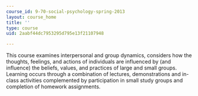```yaml
---
course_id: 9-70-social-psychology-spring-2013
layout: course_home
title: ''
type: course
uid: 2aabf44dc7953295d795e13f21107948

---
```

This course examines interpersonal and group dynamics, considers how the thoughts, feelings, and actions of individuals are influenced by (and influence) the beliefs, values, and practices of large and small groups. Learning occurs through a combination of lectures, demonstrations and in-class activities complemented by participation in small study groups and completion of homework assignments.
